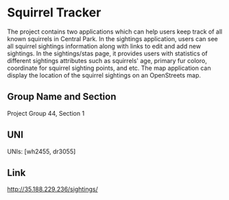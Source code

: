 # Squirrel Tracker

The project contains two applications which can help users keep track of all known squirrels in Central Park. In the sightings application, users can see all squirrel sightings information along with links to edit and add new sightings. In the sightings/stas page, it provides users with statistics of different sightings attributes such as squirrels' age, primary fur coloro, coordinate for squirrel sighting points, and etc. The map application can display the location of the squirrel sightings on an OpenStreets map.

## Group Name and Section

Project Group 44, Section 1

## UNI

UNIs: [wh2455, dr3055]

## Link

http://35.188.229.236/sightings/
